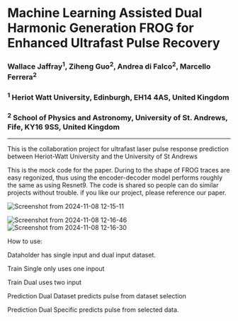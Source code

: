 # Machine Learning Assisted Dual Harmonic Generation FROG for Enhanced Ultrafast Pulse Recovery


### Wallace Jaffray<sup>1</sup>, Ziheng Guo<sup>2</sup>, Andrea di Falco<sup>2</sup>, Marcello Ferrera<sup>2</sup>

###  <sup>1</sup> Heriot Watt University, Edinburgh, EH14 4AS, United Kingdom
###  <sup>2</sup> School of Physics and Astronomy, University of St. Andrews, Fife, KY16 9SS, United Kingdom


--------------------------------------------------------

This is the collaboration project for ultrafast laser pulse response prediction between Heriot-Watt University and the University of St Andrews 

This is the mock code for the paper. During to the shape of FROG traces are easy regonized, thus using the encoder-decoder model performs roughly the same as using Resnet9. 
The code is shared so people can do similar projects without trouble. if you like our project, please reference our paper.


![Screenshot from 2024-11-08 12-15-11](https://github.com/user-attachments/assets/937ed801-9cbf-491f-870f-957111a5ae2e)


![Screenshot from 2024-11-08 12-16-46](https://github.com/user-attachments/assets/ef35b51f-23d5-4217-a2e8-0fea9eb0c058)
![Screenshot from 2024-11-08 12-16-30](https://github.com/user-attachments/assets/59a77170-409b-47c1-b73b-7413474e3dc1)




How to use: 

Dataholder has single input and dual input dataset.

Train Single only uses one inpout

Train Dual uses two input

Prediction Dual Dataset predicts pulse from dataset selection

Prediction Dual Specific predicts pulse from selected data.

